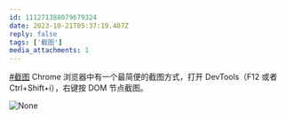 ```yaml
---
id: 111271388079679324
date: 2023-10-21T05:37:19.407Z
reply: false
tags: ['截图']
media_attachments: 1
---
```


[#截图](https://e5n.cc/tags/%E6%88%AA%E5%9B%BE) Chrome 浏览器中有一个最简便的截图方式，打开 DevTools（F12 或者 Ctrl+Shift+i），右键按 DOM 节点截图。

![None](https://files.e5n.cc/media_attachments/files/111/271/387/418/963/967/original/a7b873717a5d8055.png)

